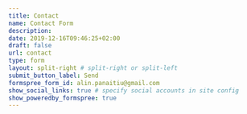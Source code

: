 ```yaml
---
title: Contact
name: Contact Form
description:
date: 2019-12-16T09:46:25+02:00
draft: false
url: contact
type: form
layout: split-right # split-right or split-left
submit_button_label: Send
formspree_form_id: alin.panaitiu@gmail.com
show_social_links: true # specify social accounts in site config
show_poweredby_formspree: true
---
```

